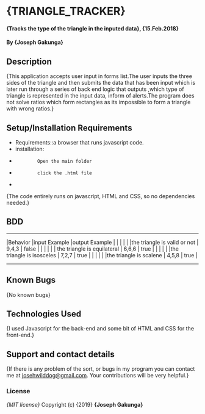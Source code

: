# {TRIANGLE_TRACKER}
#### {Tracks the type of the triangle in the inputed data}, {15.Feb.2018}
#### By **{Joseph Gakunga}**
## Description
{This application accepts user input in forms list.The user inputs the three sides of the triangle and then submits the data that has been input which is later run through a series of back end logic that outputs ,which type of triangle is represented in the input data, inform of alerts.The program does not solve ratios which form rectangles as its impossible to form a triangle with wrong ratios.}
## Setup/Installation Requirements
* Requirements::a browser that runs javascript code.
* installation:
*             Open the main folder
*             click the .html file
*
{The code entirely runs on javascript, HTML and CSS, so no dependencies needed.}
## BDD
____________________________________________________________________________________
|Behavior                               |input Example         |output Example     |
|                                       |                      |                   |
|the triangle is valid or not           | 9,4,3                |        false      |     |                                       |                      |                   |
| the triangle is equilateral           |    6,6,6             |        true       |
|                                       |                      |                   |
|the triangle is isosceles              |    7,2,7             |         true      |
|                                       |                      |                   |
|the triangle is scalene                |   4,5,8              |         true      |
************************************************************************************
## Known Bugs
{No known bugs}
## Technologies Used
{I used Javascript for the back-end and some bit of HTML and CSS for the front-end.}
## Support and contact details
{If there is any problem of the sort, or bugs in my program you can contact me at josehwilddog@gmail.com. Your contributions will be very helpful.}
### License
*{MIT license}*
Copyright (c) {2019} **{Joseph Gakunga}**
